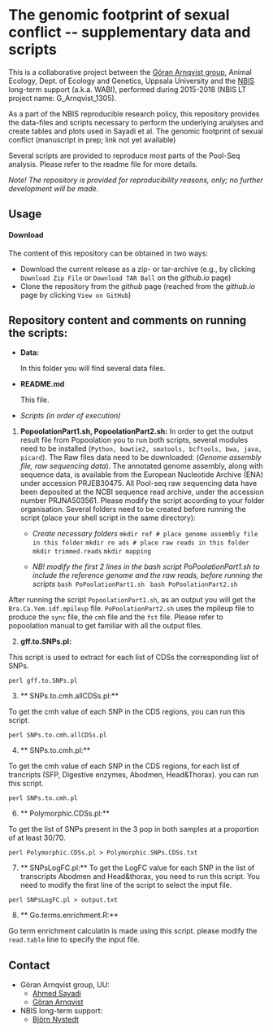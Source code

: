 # The genomic footprint of sexual conflict -- supplementary data and scripts

This is a collaborative project between the [Göran Arnqvist
group](http://arnqvist.org/), Animal Ecology, Dept. of Ecology and
Genetics, Uppsala University and the [NBIS](https://nbis.se/)
long-term support (a.k.a. WABI), performed during 2015-2018 (NBIS LT
project name: G_Arnqvist_1305).

As a part of the NBIS reproducible research policy, this repository
provides the data-files and scripts necessary to perform the
underlying analyses and create tables and plots used in Sayadi et
al. The genomic footprint of sexual conflict (manuscript in prep; link
not yet available)

Several scripts are provided to reproduce most parts of the
Pool-Seq analysis. Please refer to the readme file for more details.

*Note! The repository is provided for reproducibility reasons, only;
 no further development will be made.*

## Usage

#### Download

The content of this repository can be obtained in two ways:
*	Download the current release as a zip- or tar-archive (e.g., by clicking `Download Zip File` or `Download TAR Ball` on the *github.io* page)
*	Clone the repository from the *github* page (reached from the *github.io* page by clicking `View on GitHub`)

## Repository content and comments on running the scripts:

- **Data:**

  In this folder you will find several data files.

- **README.md**

  This file.

- *Scripts (in order of execution)*

1. **PopoolationPart1.sh, PopoolationPart2.sh:**
  In order to get the output result file from Popoolation you to run both scripts, several modules need to be installed (`Python, bowtie2, smatools, bcftools, bwa, java, picard`).
  The Raw files data need to be downloaded: (*Genome assembly file, raw sequencing data*).
  The annotated genome assembly, along with sequence data, is available from the European Nucleotide Archive (ENA) under accession PRJEB30475.
  All Pool-seq raw sequencing data have been deposited at the NCBI sequence read archive, under the accession number PRJNA503561.
  Please modify the script according to your folder organisation.
  Several folders need to be created before running the script (place your shell script in the same directory):
    + *Create necessary folders*
      `mkdir ref # place genome assembly file in this folder`
      `mkdir re ads # place raw reads in this folder`
      `mkdir trimmed.reads`
      `mkdir mapping`

    + *NB! modify the first 2 lines in the bash script PoPoolationPart1.sh to include the reference genome and the raw reads, before running the scripts*
      `bash PoPoolationPart1.sh `
      `bash PoPoolationPart2.sh`

  After running the script `PopoolationPart1.sh`, as an output you will get the `Bra.Ca.Yem.idf.mpileup` file.
  `PoPoolationPart2.sh` uses the mpileup file to produce the `sync` file, the `cmh` file and the `fst` file.
  Please refer to popoolation manual to get familiar with all the output files.

2. **gff.to.SNPs.pl:**

  This script is used to extract for each list of CDSs the corresponding  list of SNPs.

  `perl gff.to.SNPs.pl`

3. ** SNPs.to.cmh.allCDSs.pl:**

  To get the cmh value of each SNP in the CDS regions, you can run this script.

  `perl SNPs.to.cmh.allCDSs.pl`

4. ** SNPs.to.cmh.pl:**

  To get the cmh value of each SNP in the CDS regions, for each list of trancripts (SFP, Digestive enzymes, Abodmen, Head&Thorax). you can run this script.

  `perl SNPs.to.cmh.pl`

6. ** Polymorphic.CDSs.pl:**

  To get the list of SNPs present in the 3 pop in both samples at a proportion of at least 30/70.

  `perl Polymorphic.CDSs.pl > Polymorphic.SNPs.CDSs.txt`

7. ** SNPsLogFC.pl:**
  To get the LogFC value for each SNP in the list of transcripts Abodmen and Head&thorax, you need to run this script.
  You need to modify the first line of the script to select the input file.

  `perl SNPsLogFC.pl > output.txt`

8. ** Go.terms.enrichment.R:**

  Go term enrichment calculatin is made using this script.
  please modify the `read.table` line to specify the input file.

## Contact
* Göran Arnqvist group, UU:
     - [Ahmed Sayadi](mailto:ahmed.sayadi@ebc.uu.se)
     - [Göran Arnqvist](mailto:Goran.Arnqvist@ebc.uu.se)
* NBIS long-term support:
     - [Björn Nystedt](mailto:bjorn.nystedt@scilifelab.se)
